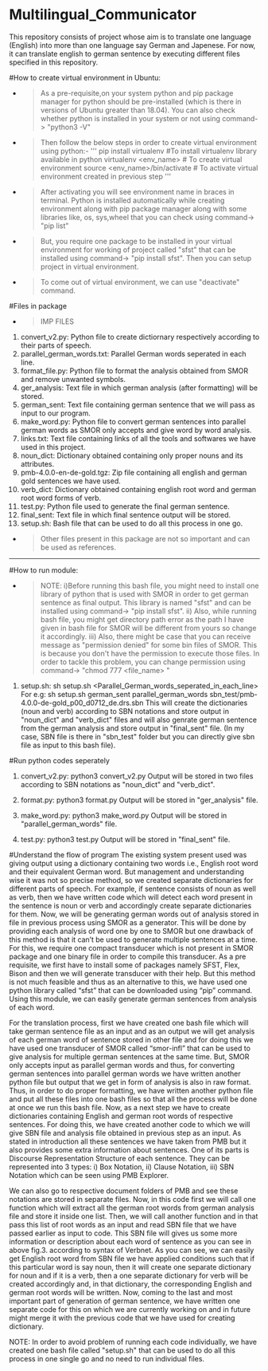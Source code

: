 # Multilingual_Communicator
This repository consists of project whose aim is to translate one language (English) into more than one language say German and Japenese. For now, it can translate english to german sentence by executing different files specified in this repository.

#How to create virtual environment in Ubuntu:
- >As a pre-requisite,on your system python and pip package manager for python should be pre-installed (which is there in versions of Ubuntu greater than 18.04). You can also check whether python is installed in your system or not using command-> "python3 -V"

- > Then follow the below steps in order to create virtual environment using python:-
'''
          pip install virtualenv #To install virtualenv library available in python
          virtualenv <env_name>  # To create virtual environment
          source <env_name>/bin/activate  # To activate virtual environment created in previous step
'''
- > After activating you will see environment name in braces in terminal. Python is installed automatically while creating environment along with pip package manager along with some libraries like, os, sys,wheel that you can check using command-> "pip list"

- > But, you require one package to be installed in your virtual environment for working of project called "sfst" that can be installed using command-> "pip install sfst". Then you can setup project in virtual environment.

- > To come out of virtual environment, we can use "deactivate" command.

#Files in package
- > IMP FILES
1. convert_v2.py: Python file to create dictiornary respectively according to their parts of speech.
2. parallel_german_words.txt: Parallel German words seperated in each line.
3. format_file.py: Python file to format the analysis obtained from SMOR and remove unwanted symbols.
4. ger_analysis: Text file in which german analysis (after formatting) will be stored.
5. german_sent: Text file containing german sentence that we will pass as input to our program.
6. make_word.py: Python file to convert german sentences into parallel german words as SMOR only accepts and give word by word analysis.
7. links.txt: Text file containing links of all the tools and softwares we have used in this project.
8. noun_dict: Dictionary obtained containing only proper nouns and its attributes.
9. pmb-4.0.0-en-de-gold.tgz: Zip file containing all english and german gold sentences we have used.
10. verb_dict: Dictionary obtained containing english root word and german root word forms of verb.
11. test.py: Python file used to generate the final german sentence.
12. final_sent: Text file in which final sentence output will be stored.
13. setup.sh: Bash file that can be used to do all this process in one go.

- > Other files present in this package are not so important and can be used as references.
------------------------------------------------------------------------------------------------------------
#How to run module:
- > NOTE: i)Before running this bash file, you might need to install one library of python that is used with SMOR in order to get german sentence as final output. This library is named "sfst" and can be installed using command->
"pip install sfst".
ii) Also, while running bash file, you might get directory path error as the path I have given in bash file for SMOR will be different from yours so change it accordingly.
iii) Also, there might be case that you can receive message as "permission denied" for some bin files of SMOR. This is because you don't have the permission to execute those files. In order to tackle this problem, you can change permission using command->  "chmod 777 <file_name> "


1. setup.sh: 
        sh setup.sh <German sentence file> <Parallel_German_words_seperated_in_each_line> <SBN file>
For e.g:
        sh setup.sh german_sent parallel_german_words sbn_test/pmb-4.0.0-de-gold_p00_d0712_de.drs.sbn
This will create the dictionaries (noun and verb) according to SBN notations and store output in "noun_dict" and "verb_dict" files and will also genrate german sentence from the german analysis and store output in "final_sent" file. (In my case, SBN file is there in "sbn_test" folder but you can directly give sbn file as input to this bash file).

#Run python codes seperately
1. convert_v2.py: 
		python3 convert_v2.py <SBN file> <german analysis file>
Output will be stored in two files according to SBN notations as "noun_dict" and "verb_dict".

2. format.py:
		python3 format.py <German analysis file>
Output will be stored in "ger_analysis" file.

3. make_word.py:
		python3 make_word.py <German sentence file> <parallel german words file>
Output will be stored in "parallel_german_words" file.

4. test.py:
		python3 test.py <parallel german words file>
Output will be stored in "final_sent" file.

#Understand the flow of program
The existing system present used was giving output using a dictionary containing two words i.e., English root word and their equivalent German word. But management and understanding wise it was not so precise method, so we created separate dictionaries for different parts of speech. For example, if sentence consists of noun as well as verb, then we have written code which will detect each word present in the sentence is noun or verb and accordingly create separate dictionaries for them. Now, we will be generating german words out of analysis stored in file in previous process using SMOR as a generator. This will be done by providing each analysis of word one by one to SMOR but one drawback of this method is that it can’t be used to generate multiple sentences at a time. For this, we require one compact transducer which is not present in SMOR package and one binary file in order to compile this transducer. As a pre requisite, we first have to install some of packages namely SFST, Flex, Bison and then we will generate transducer with their help. But this method is not much feasible and thus as an alternative to this, we have used one python library called “sfst” that can be downloaded using “pip” command. Using this module, we can easily generate german sentences from analysis of each word.

For the translation process, first we have created one bash file which will take german sentence file as an input and as an output we will get analysis of each german word of sentence stored in other file and for doing this we have used one transducer of SMOR called “smor-infl” that can be used to give analysis for multiple german sentences at the same time. But, SMOR only accepts input as parallel german words and thus, for converting german sentences into parallel german words we have written another python file but output that we get in form of analysis is also in raw format. Thus, in order to do proper formatting, we have written another python file and put all these files into one bash files so that all the process will be done at once we run this bash file. 
Now, as a next step we have to create dictionaries containing English and german root words of respective sentences. For doing this, we have created another code to which we will give SBN file and analysis file obtained in previous step as an input. As stated in introduction all these sentences we have taken from PMB but it also provides some extra information about sentences. One of its parts is Discourse Representation Structure of each sentence. They can be represented into 3 types:
i) Box Notation, ii) Clause Notation, iii) SBN Notation which can be seen using PMB Explorer.
 
We can also go to respective document folders of PMB and see these notations are stored in separate files.
Now, in this code first we will call one function which will extract all the german root words from german analysis file and store it inside one list. Then, we will call another function and in that pass this list of root words as an input and read SBN file that we have passed earlier as input to code. This SBN file will gives us some more information or description about each word of sentence as you can see in above fig.3. according to syntax of Verbnet. As you can see, we can easily get English root word from SBN file we have applied conditions such that if this particular word is say noun, then it will create one separate dictionary for noun and if it is a verb, then a one separate dictionary for verb will be created accordingly and, in that dictionary, the corresponding English and german root words will be written.
Now, coming to the last and most important part of generation of german sentence, we have written one separate code for this on which we are currently working on and in future might merge it with the previous code that we have used for creating dictionary.
 
NOTE: In order to avoid problem of running each code individually, we have created one bash file called "setup.sh" that can be used to do all this process in one single go and no need to run individual files.
